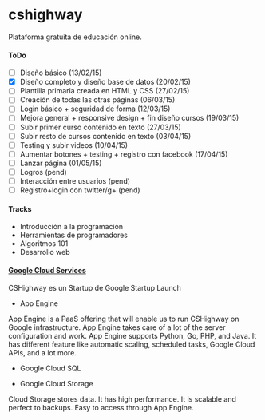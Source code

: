 # cshighway


Plataforma gratuita de educación online.


#### ToDo
 - [ ] Diseño básico (13/02/15)
 - [X] Diseño completo y diseño base de datos (20/02/15)
 - [ ] Plantilla primaria creada en HTML y CSS (27/02/15)
 - [ ] Creación de todas las otras páginas (06/03/15)
 - [ ] Login básico + seguridad de forma (12/03/15)
 - [ ] Mejora general + responsive design + fin diseño cursos (19/03/15)
 - [ ] Subir primer curso contenido en texto (27/03/15)
 - [ ] Subir resto de cursos contenido en texto (03/04/15)
 - [ ] Testing y subir videos (10/04/15)
 - [ ] Aumentar botones + testing + registro con facebook (17/04/15)
 - [ ] Lanzar página (01/05/15)
 - [ ] Logros (pend)
 - [ ] Interacción entre usuarios (pend)
 - [ ] Registro+login con twitter/g+ (pend)

#### Tracks
 * Introducción a la programación
 * Herramientas de programadores
 * Algoritmos 101
 * Desarrollo web


#### [Google Cloud Services](https://cloud.google.com/)

CSHighway es un Startup de Google Startup Launch

* App Engine

App Engine is a PaaS offering that will enable us to run CSHighway on Google infrastructure. App Engine takes care of a lot of the server configuration and work. App Engine supports Python, Go, PHP, and Java. It has different feature like automatic scaling, scheduled tasks, Google Cloud APIs, and a lot more.


*  Google Cloud SQL


* Google Cloud Storage

Cloud Storage stores data. It has high performance. It is scalable and perfect to backups. Easy to access through App Engine. 








